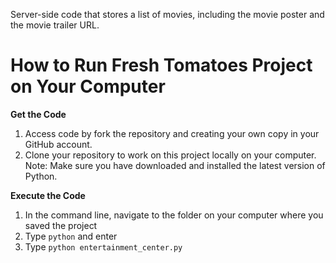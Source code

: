 Server-side code that stores a list of movies, including the movie poster and the movie trailer URL.

# How to Run Fresh Tomatoes Project on Your Computer

__Get the Code__ 
1. Access code by fork the repository and creating your own copy in your GitHub account. 
2. Clone your repository to work on this project locally on your computer. 
Note: Make sure you have downloaded and installed the latest version of Python.

__Execute the Code__ <br />
1. In the command line, navigate to the folder on your computer where you saved the project <br />
2. Type <code>python</code> and enter <br />
3. Type <code>python entertainment_center.py</code>
